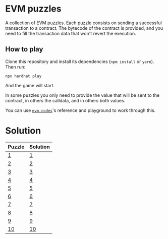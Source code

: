 # EVM puzzles

A collection of EVM puzzles. Each puzzle consists on sending a successful transaction to a contract. The bytecode of the contract is provided, and you need to fill the transaction data that won't revert the execution.

## How to play

Clone this repository and install its dependencies (`npm install` or `yarn`). Then run:

```
npx hardhat play
```

And the game will start.

In some puzzles you only need to provide the value that will be sent to the contract, in others the calldata, and in others both values.

You can use [`evm.codes`](https://www.evm.codes/)'s reference and playground to work through this.

# Solution

| Puzzle | Solution |
|--------|----------|
| [1](puzzles/Puzzle1.md) | [1](solutions/Puzzle1.md) |
| [2](puzzles/Puzzle2.md) | [2](solutions/Puzzle2.md) |
| [3](puzzles/Puzzle3.md) | [3](solutions/Puzzle3.md) |
| [4](puzzles/Puzzle4.md) | [4](solutions/Puzzle4.md) |
| [5](puzzles/Puzzle5.md) | [5](solutions/Puzzle5.md) |
| [6](puzzles/Puzzle6.md) | [6](solutions/Puzzle6.md) |
| [7](puzzles/Puzzle7.md) | [7](solutions/Puzzle7.md) |
| [8](puzzles/Puzzle8.md) | [8](solutions/Puzzle8.md) |
| [9](puzzles/Puzzle9.md) | [9](solutions/Puzzle9.md) |
| [10](puzzles/Puzzle10.md) | [10](solutions/Puzzle10.md) |

